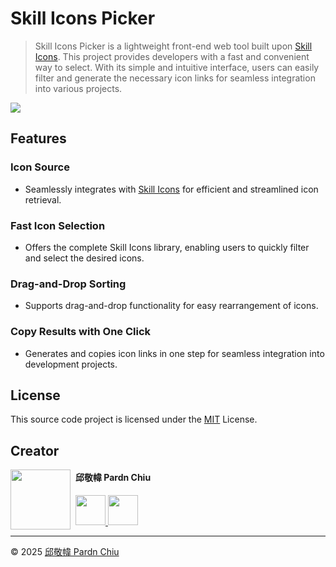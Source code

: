 # Skill Icons Picker

> Skill Icons Picker is a lightweight front-end web tool built upon [Skill Icons](https://skillicons.dev). This project provides developers with a fast and convenient way to select. With its simple and intuitive interface, users can easily filter and generate the necessary icon links for seamless integration into various projects.

[![](https://img.shields.io/badge/查閱-中文版本-ffffff)](https://github.com/pardnchiu/skill-icons-picker/blob/main/README.zh.md)

## Features

### Icon Source
- Seamlessly integrates with [Skill Icons](https://github.com/tandpfun/skill-icons) for efficient and streamlined icon retrieval.

### Fast Icon Selection
- Offers the complete Skill Icons library, enabling users to quickly filter and select the desired icons.

### Drag-and-Drop Sorting
- Supports drag-and-drop functionality for easy rearrangement of icons.

### Copy Results with One Click
- Generates and copies icon links in one step for seamless integration into development projects.

## License

This source code project is licensed under the [MIT](https://github.com/pardnchiu/skill-icons-picker/blob/main/LICENSE) License.

## Creator

<img src="https://avatars.githubusercontent.com/u/25631760" align="left" width="96" height="96" style="margin-right: 0.5rem;">

<h4 style="padding-top: 0">邱敬幃 Pardn Chiu</h4>

<a href="mailto:dev@pardn.io" target="_blank">
    <img src="https://pardn.io/image/email.svg" width="48" height="48">
</a> <a href="https://linkedin.com/in/pardnchiu" target="_blank">
    <img src="https://pardn.io/image/linkedin.svg" width="48" height="48">
</a>

***

©️ 2025 [邱敬幃 Pardn Chiu](https://pardn.io)

